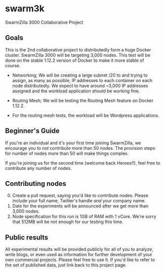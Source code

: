# swarm3k
SwarmZilla 3000 Collaborative Project

## Goals
This is the 2nd collaborative project to distributedly form a huge Docker cluster.
SwarmZilla 3000 will be targeting 3,000 nodes. This test will be done on the stable 1.12.2 version of Docker to make it more stable of course.

  * Networking; We will be creating a large subnet /20 to and trying to assign, as many as possible, IP addresses to each container on each node distributedly. We expect to have around ~3,000 IP addresses assigned and the workload application should be working fine.

  * Routing Mesh; We will be testing the Routing Mesh feature on Docker 1.12.2.
  * For the routing mesh tests, the workload will be Wordpress applications.
  

## Beginner's Guide
If you're an individual and it's your first time joining SwarmZilla, we encourage you to *not* contribute more than 50 nodes.
The provision steps for number of nodes more than 50 will make things complex.

If you're joining us for the second time (welcome back Heroes!!), feel free to contribute any number of nodes.

## Contributing nodes
  0. Create a pull request, saying you'd like to contribute nodes. Please include your full name, Twitter's handle *and* your company name.
  0. Date for the experiments will be announced after we get more than 3,000 nodes.
  0. Node specification for this run is 1GB of RAM with 1 vCore. We're sorry that 512MB will be not enough for our testing this time.

## Public results
All experimental results will be provided publicly for all of you to analyze, write blogs, 
or even used as information for further development of your own commercial projects. Please feel free to use it.
If you'd like to refer to the set of published data, just link back to this project page.
